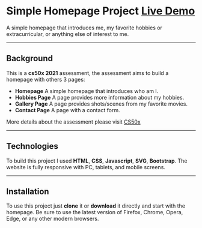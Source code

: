 # Simple Homepage Project [Live Demo](https://google-search-clone-cs50web.netlify.app/)
A simple homepage that introduces me, my favorite hobbies or extracurricular, or anything else of interest to me.

***

## Background
This is a **cs50x 2021** assessment, the assessment aims to build a homepage with others 3 pages:

* **Homepage**
    A simple homepage that introduces who am I.
* **Hobbies Page**
    A page provides more information about my hobbies.
* **Gallery Page**
    A page provides shots/scenes from my favorite movies.
* **Contact Page**
    A page with a contact form.

More details about the assessment please visit [CS50x](https://cs50.harvard.edu/x/2021/psets/8/homepage)

***

## Technologies
To build this project I used **HTML**, **CSS**, **Javascript**, **SVG**, **Bootstrap**. The website is fully responsive with PC, tablets, and mobile screens.

***

## Installation
To use this project just **clone** it or **download** it directly and start with the homepage. Be sure to use the latest version of Firefox, Chrome, Opera, Edge, or any other modern browsers.
